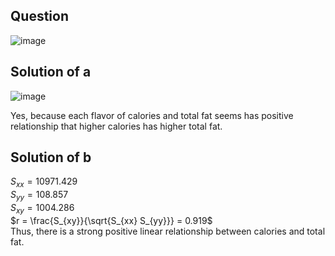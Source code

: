 ## Question

![image](https://github.com/user-attachments/assets/45cb8e55-be79-4cb2-b527-3adb031c9674)

## Solution of a

![image](https://github.com/user-attachments/assets/8289ba18-f459-461c-9cbf-ede00351e987)

Yes, because each flavor of calories and total fat seems has positive relationship that higher calories has higher total fat.

## Solution of b
$S_{xx} = 10971.429$  
$S_{yy} = 108.857$  
$S_{xy} = 1004.286$  
$r = \frac{S_{xy}}{\sqrt{S_{xx} S_{yy}}} = 0.919$  
Thus, there is a strong positive linear relationship between calories and total fat.

